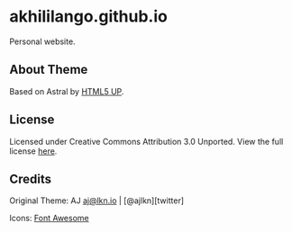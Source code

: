 # akhililango.github.io
Personal website.

## About Theme
Based on Astral by [HTML5 UP](https://html5up.net/).

## License
Licensed under Creative Commons Attribution 3.0 Unported. View the full license [here](https://github.com/justinhartman/html5up-astral/blob/master/LICENSE.txt).

## Credits
Original Theme: AJ aj@lkn.io | [@ajlkn][twitter]

Icons: [Font Awesome](fontawesome.github.com/Font-Awesome)

